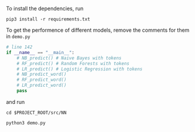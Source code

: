To install the dependencies, run

```shell
pip3 install -r requirements.txt
```



To get the performence of different models, remove the comments for them in `demo.py`

```python
# line 142
if __name__ == "__main__":
    # NB_predict() # Naive Bayes with tokens
    # RF_predict() # Random Forests with tokens
    # LR_predict() # Logistic Regression with tokens
    # NB_predict_word()
    # RF_predict_word()
    # LR_predict_word()
    pass
```
and run
```shell
cd $PROJECT_ROOT/src/NN

python3 demo.py
```

